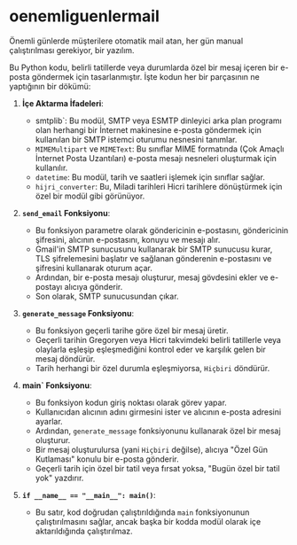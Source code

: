 # oenemliguenlermail
Önemli günlerde müşterilere otomatik mail atan, her gün manual çalıştırılması gerekiyor, bir yazılım.

Bu Python kodu, belirli tatillerde veya durumlarda özel bir mesaj içeren bir e-posta göndermek için tasarlanmıştır. İşte kodun her bir parçasının ne yaptığının bir dökümü:

1. **İçe Aktarma İfadeleri**:
   - smtplib`: Bu modül, SMTP veya ESMTP dinleyici arka plan programı olan herhangi bir İnternet makinesine e-posta göndermek için kullanılan bir SMTP istemci oturumu nesnesini tanımlar.
   - `MIMEMultipart` ve `MIMEText`: Bu sınıflar MIME formatında (Çok Amaçlı İnternet Posta Uzantıları) e-posta mesajı nesneleri oluşturmak için kullanılır.
   - `datetime`: Bu modül, tarih ve saatleri işlemek için sınıflar sağlar.
   - `hijri_converter`: Bu, Miladi tarihleri Hicri tarihlere dönüştürmek için özel bir modül gibi görünüyor.

2. **`send_email` Fonksiyonu**:
   - Bu fonksiyon parametre olarak göndericinin e-postasını, göndericinin şifresini, alıcının e-postasını, konuyu ve mesajı alır.
   - Gmail'in SMTP sunucusunu kullanarak bir SMTP sunucusu kurar, TLS şifrelemesini başlatır ve sağlanan gönderenin e-postasını ve şifresini kullanarak oturum açar.
   - Ardından, bir e-posta mesajı oluşturur, mesaj gövdesini ekler ve e-postayı alıcıya gönderir.
   - Son olarak, SMTP sunucusundan çıkar.

3. **`generate_message` Fonksiyonu**:
   - Bu fonksiyon geçerli tarihe göre özel bir mesaj üretir.
   - Geçerli tarihin Gregoryen veya Hicri takvimdeki belirli tatillerle veya olaylarla eşleşip eşleşmediğini kontrol eder ve karşılık gelen bir mesaj döndürür.
   - Tarih herhangi bir özel durumla eşleşmiyorsa, `Hiçbiri` döndürür.

4. **main` Fonksiyonu**:
   - Bu fonksiyon kodun giriş noktası olarak görev yapar.
   - Kullanıcıdan alıcının adını girmesini ister ve alıcının e-posta adresini ayarlar.
   - Ardından, `generate_message` fonksiyonunu kullanarak özel bir mesaj oluşturur.
   - Bir mesaj oluşturulursa (yani `Hiçbiri` değilse), alıcıya "Özel Gün Kutlaması" konulu bir e-posta gönderir.
   - Geçerli tarih için özel bir tatil veya fırsat yoksa, "Bugün özel bir tatil yok" yazdırır.

5. **`if __name__ == "__main__": main()`**:
   - Bu satır, kod doğrudan çalıştırıldığında `main` fonksiyonunun çalıştırılmasını sağlar, ancak başka bir kodda modül olarak içe aktarıldığında çalıştırılmaz.
